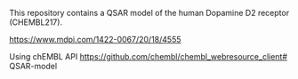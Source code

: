 This repository contains a QSAR model of the human Dopamine D2 receptor (CHEMBL217).

https://www.mdpi.com/1422-0067/20/18/4555


Using chEMBL API 
https://github.com/chembl/chembl_webresource_client# QSAR-model
